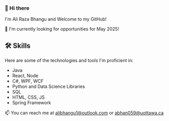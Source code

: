 ### 👋 Hi there

I'm Ali Raza Bhangu and Welcome to my GitHub! 

💼 I'm currently looking for opportunities for May 2025! 

## 🛠️ Skills

Here are some of the technologies and tools I'm proficient in:
- Java
- React, Node
- C#, WPF, WCF
- Python and Data Science Libraries
- SQL
- HTML, CSS, JS
- Spring Framework



📫  You can reach me at alibhangu1@outlook.com or abhan059@uottawa.ca
